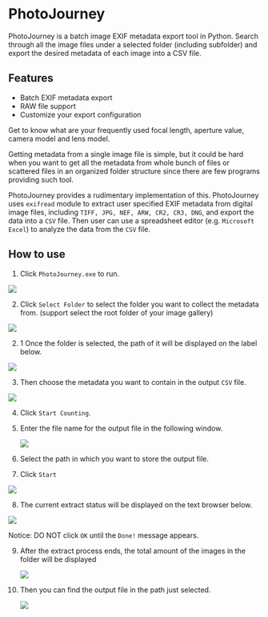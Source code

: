# PhotoJourney

PhotoJourney is a batch image EXIF metadata export tool in Python. Search through all the image files under a selected folder (including subfolder) and export the desired metadata of each image into a CSV file.

## Features

- Batch EXIF metadata export
- RAW file support
- Customize your export configuration

Get to know what are your frequently used focal length, aperture value, camera model and lens model. 

Getting metadata from a single image file is simple, but it could be hard when you want to get all the metadata from whole bunch of files or scattered files in an organized folder structure since there are few programs providing such tool. 

PhotoJourney provides a rudimentary implementation of this. PhotoJourney uses `exifread` module to extract user specified EXIF metadata from digital image files, including `TIFF, JPG, NEF, ARW, CR2, CR3, DNG`, and export the data into a `CSV` file. Then user can use a spreadsheet editor (e.g. `Microsoft Excel`) to analyze the data from the `CSV` file.

## How to use

1. Click `PhotoJourney.exe` to run.

![](/tutorial_screenshots/screenshot01.png)

2. Click `Select Folder` to select the folder you want to collect the metadata from. (support select the root folder of your image gallery)

![](/tutorial_screenshots/screenshot02.png)

2. 1 Once the folder is selected, the path of it will be displayed on the label below.

![](/tutorial_screenshots/screenshot03.png)

3. Then choose the metadata you want to contain in the output `CSV` file.

![](/tutorial_screenshots/screenshot04.png)

4. Click `Start Counting`.

5. Enter the file name for the output file in the following window.

   ![](D:\Projects\photograph_journey\docs\tutorial_screenshots\screenshot05.png)

6. Select the path in which you want to store the output file.
7. Click `Start`

![](/tutorial_screenshots/screenshot06.png)

8. The current extract status will be displayed on the text browser below.

![](/tutorial_screenshots/screenshot07.png)

Notice: DO NOT click `OK` until the `Done!` message appears.

9. After the extract process ends, the total amount of the images in the folder will be displayed

   ![](/tutorial_screenshots/screenshot08.png)

10. Then you can find the output file in the path just selected.

    ![](/tutorial_screenshots/screenshot09.png)
